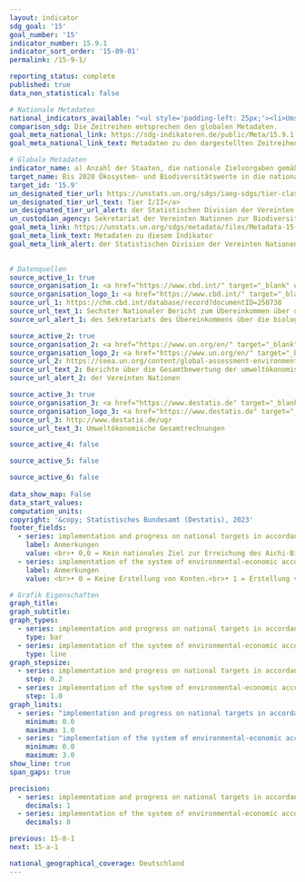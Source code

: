 ```yaml
---
layout: indicator    
sdg_goal: '15'    
goal_number: '15'    
indicator_number: 15.9.1    
indicator_sort_order: '15-09-01'    
permalink: /15-9-1/    

reporting_status: complete    
published: true    
data_non_statistical: false    

# Nationale Metadaten    
national_indicators_available: "<ul style='padding-left: 25px;'><li>Umsetzung sowie Fortschritte bei nationalen Zielvorgaben gemäß oder ähnlich dem Aichi-Biodiversitätsziel 2 des Strategieplans für die biologische Vielfalt 2011-2020</li> <li> Umsetzung des Systems der Umweltökonomischen Gesamtrechnungen (UGR)</li></ul>"    
comparison_sdg: Die Zeitreihen entsprechen den globalen Metadaten.    
goal_meta_national_link: https://sdg-indikatoren.de/public/Meta/15.9.1.pdf
goal_meta_national_link_text: Metadaten zu den dargestellten Zeitreihen    

# Globale Metadaten    
indicator_name: a) Anzahl der Staaten, die nationale Zielvorgaben gemäß oder ähnlich dem Aichi-Biodiversitätsziel 2 des Strategieplans für die biologische Vielfalt 2011-2020 in ihre nationalen Strategien und Aktionspläne zugunsten der biologischen Vielfalt aufgenommen haben, und die bei der Umsetzung dieser Zielvorgaben gemeldeten Fortschritte und b) Aufnahme der biologischen Vielfalt in die nationalen Rechnungslegungs- und Berichterstattungssysteme, definiert als die Anwendung des Systems der Umweltökonomischen Gesamtrechnungen    
target_name: Bis 2020 Ökosystem- und Biodiversitätswerte in die nationalen und lokalen Planungen, Entwicklungsprozesse, Armutsbekämpfungsstrategien und Gesamtrechnungssysteme einbeziehen    
target_id: '15.9'    
un_designated_tier_url: https://unstats.un.org/sdgs/iaeg-sdgs/tier-classification/'    
un_designated_tier_url_text: Tier I/II</a>    
un_designated_tier_url_alert: der Statistischen Division der Vereinten Nationen    
un_custodian_agency: Sekretariat der Vereinten Nationen zur Biodiversitätskonvention (CBD-Secretariat)<br>Umweltprogramm der Vereinten Nationen (UNEP)    
goal_meta_link: https://unstats.un.org/sdgs/metadata/files/Metadata-15-09-01.pdf    
goal_meta_link_text: Metadaten zu diesem Indikator    
goal_meta_link_alert: der Statistischen Division der Vereinten Nationen    
    

# Datenquellen
source_active_1: true
source_organisation_1: <a href="https://www.cbd.int/" target="_blank" onclick="return confirm_alert('des Sekretariats des Übereinkommens über die biologische Vielfalt','De');"> Sekretariat des Übereinkommens über die biologische Vielfalt </a>
source_organisation_logo_1: <a href="https://www.cbd.int/" target="_blank" onclick="return confirm_alert('des Sekretariats des Übereinkommens über die biologische Vielfalt','De');"><img src="https://sdg-indikatoren.de/public/OrgImgDe/cbd.png" alt="Logo cbd" style="height:60px; width:148px"/></a>
source_url_1: https://chm.cbd.int/database/record?documentID=250738
source_url_text_1: Sechster Nationaler Bericht zum Übereinkommen über die biologische Vielfalt (nicht auf Deutsch verfügbar)
source_url_alert_1: des Sekretariats des Übereinkommens über die biologische Vielfalt

source_active_2: true
source_organisation_2: <a href="https://www.un.org/en/" target="_blank" onclick="return confirm_alert('der Vereinten Nationen','De');"> Vereinte Nationen (VN) </a>
source_organisation_logo_2: <a href="https://www.un.org/en/" target="_blank" onclick="return confirm_alert('der Vereinten Nationen','De');"><img src="https://sdg-indikatoren.de/public/OrgImgDe/un.png" alt="Logo un" style="height:60px; width:148px"/></a>
source_url_2: https://seea.un.org/content/global-assessment-environmental-economic-accounting
source_url_text_2: Berichte über die Gesamtbewertung der umweltökonomischen Gesamtrechnung und unterstützende Statistiken (nicht auf Deutsch verfügbar)
source_url_alert_2: der Vereinten Nationen

source_active_3: true
source_organisation_3: <a href="https://www.destatis.de" target="_blank"> Statistisches Bundesamt (Destatis) </a>
source_organisation_logo_3: <a href="https://www.destatis.de" target="_blank"><img src="https://sdg-indikatoren.de/public/OrgImgDe/destatis.png" alt="Logo destatis" style="height:60px; width:148px"/></a>
source_url_3: http://www.destatis.de/ugr
source_url_text_3: Umweltökonomische Gesamtrechnungen

source_active_4: false

source_active_5: false

source_active_6: false
    
data_show_map: False    
data_start_values:     
computation_units:    
copyright: '&copy; Statistisches Bundesamt (Destatis), 2023'    
footer_fields:
  - series: implementation and progress on national targets in accordance with or similar to aichi biodiversity target 2 of the strategic plan for biodiversity 2011-2020
    label: Anmerkungen
    value: <br>• 0,0 = Kein nationales Ziel zur Erreichung des Aichi-Biodiversitätsziels 2.<br>• 0,2 = Nationales Ziel existiert, aber Entfernung von der Zielerreichung.<br>• 0,4 = Nationales Ziel existiert, aber kein Fortschritt.<br>• 0,6 = Nationales Ziel existiert und Fortschritt, jedoch in einem ungenügendem Maß.<br>• 0,8 = Nationales Ziel existiert und der Fortschritt ist auf dem Weg der Zielerreichung.<br>• 1,0 = Nationales Ziel existiert und der Fortschritt ist auf dem Weg über das Ziel hinauszugehen.<br>• Daten sind nur für 2019 verfügbar.
  - series: implementation of the system of environmental-economic accounting (seea)
    label: Anmerkungen
    value: <br>• 0 = Keine Erstellung von Konten.<br>• 1 = Erstellung von Konten.<br>• 2 = Veröffentlichung von Konten.<br>• 3 = Regelmäßige Erstellung und Veröffentlichung von Konten.    

# Grafik Eigenschaften    
graph_title: 
graph_subtitle:     
graph_types: 
  - series: implementation and progress on national targets in accordance with or similar to aichi biodiversity target 2 of the strategic plan for biodiversity 2011-2020
    type: bar
  - series: implementation of the system of environmental-economic accounting (seea)
    type: line
graph_stepsize: 
  - series: implementation and progress on national targets in accordance with or similar to aichi biodiversity target 2 of the strategic plan for biodiversity 2011-2020
    step: 0.2
  - series: implementation of the system of environmental-economic accounting (seea)
    step: 1.0    
graph_limits:
  - series: "implementation and progress on national targets in accordance with or similar to aichi biodiversity target 2 of the strategic plan for biodiversity 2011-2020"
    minimum: 0.0
    maximum: 1.0
  - series: "implementation of the system of environmental-economic accounting (seea)"
    minimum: 0.0
    maximum: 3.0
show_line: true
span_gaps: true

precision:
  - series: implementation and progress on national targets in accordance with or similar to aichi biodiversity target 2 of the strategic plan for biodiversity 2011-2020
    decimals: 1
  - series: implementation of the system of environmental-economic accounting (seea)
    decimals: 0    

previous: 15-8-1    
next: 15-a-1    

national_geographical_coverage: Deutschland    
---
```


<span></span>